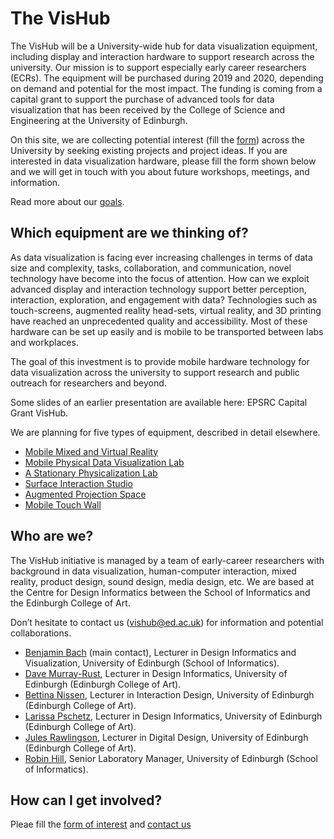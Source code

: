 # The VisHub

The VisHub will be a University-wide hub for data visualization equipment, including display and interaction hardware to support research across the university. Our mission is to support especially early career researchers (ECRs). The equipment will be purchased during 2019 and 2020, depending on demand and potential for the most impact. The funding is coming from a capital grant to support the purchase of advanced tools for data visualization that has been received by the College of Science and Engineering at the University of Edinburgh.

On this site, we are collecting potential interest (fill the [form](form.html)) across the University by seeking existing projects and project ideas. If you are interested in data visualization hardware, please fill the form shown below and we will get in touch with you about future workshops, meetings, and information.

Read more about our [goals](goals.html).

## Which equipment are we thinking of?

As data visualization is facing ever increasing challenges in terms of data size and complexity, tasks, collaboration, and communication, novel technology have become into the focus of attention. How can we exploit advanced display and interaction technology support better perception, interaction, exploration, and engagement with data? Technologies such as touch-screens, augmented reality head-sets, virtual reality, and 3D printing have reached an unprecedented quality and accessibility. Most of these hardware can be set up easily and is mobile to be transported between labs and workplaces.

The goal of this investment is to provide mobile hardware technology for data visualization across the university to support research and public outreach for researchers and beyond.

Some slides of an earlier presentation are available here: EPSRC Capital Grant VisHub. 

We are planning for five types of equipment, described in detail elsewhere.

* [Mobile Mixed and Virtual Reality](lab-immersive.html) 
* [Mobile Physical Data Visualization Lab](lab-printmake.html) 
* [A Stationary Physicalization Lab](lab-printmake.html) 
* [Surface Interaction Studio](lab-touchscreen.html) 
* [Augmented Projection Space](lab-touchscreen.html) 
* [Mobile Touch Wall](lab-touchscreen.html) 

## Who are we?
The VisHub initiative is managed by a team of early-career researchers with background in data visualization, human-computer interaction, mixed reality, product design, sound design, media design, etc. We are based at the Centre for Design Informatics between the School of Informatics and the Edinburgh College of Art.

Don’t hesitate to contact us (vishub@ed.ac.uk) for information and potential collaborations.

* [Benjamin Bach](http://benjbach.me) (main contact), Lecturer in Design Informatics and Visualization, University of Edinburgh (School of Informatics).
* [Dave Murray-Rust](https://www.eca.ed.ac.uk/profile/dave-murray-rust), Lecturer in Design Informatics, University of Edinburgh (Edinburgh College of Art).
* [Bettina Nissen](https://www.designinformatics.org/person/bettina-nissen/), Lecturer in Interaction Design, University of Edinburgh (Edinburgh College of Art).
* [Larissa Pschetz](https://www.designinformatics.org/person/larissa-pschetz/), Lecturer in Design Informatics, University of Edinburgh (Edinburgh College of Art).
* [Jules Rawlingson](https://www.eca.ed.ac.uk/profile/dr-jules-rawlinson), Lecturer in Digital Design, University of Edinburgh (Edinburgh College of Art).
* [Robin Hill](http://homepages.inf.ed.ac.uk/rhill2/), Senior Laboratory Manager, University of Edinburgh (School of Informatics).

## How can I get involved?

Pleae fill the [form of interest](form.html) and [contact us](bbach@ed.ac.uk)
